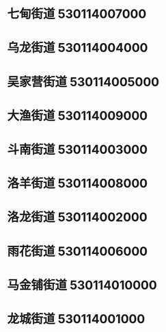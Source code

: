 # 七甸街道 530114007000
# 乌龙街道 530114004000
# 吴家营街道 530114005000
# 大渔街道 530114009000
# 斗南街道 530114003000
# 洛羊街道 530114008000
# 洛龙街道 530114002000
# 雨花街道 530114006000
# 马金铺街道 530114010000
# 龙城街道 530114001000
